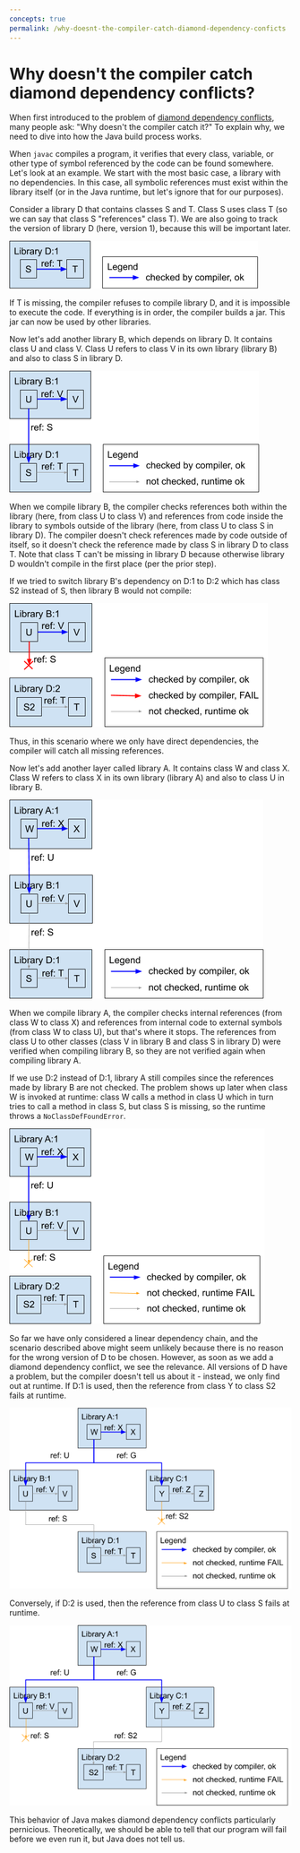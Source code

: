 ```yaml
---
concepts: true
permalink: /why-doesnt-the-compiler-catch-diamond-dependency-conficts
---
```

# Why doesn't the compiler catch diamond dependency conflicts?

When first introduced to the problem of [diamond dependency conflicts](0001-what-is-a-diamond-dependency-conflict.md),
many people ask: "Why doesn't the compiler catch it?" To explain why, we need
to dive into how the Java build process works.

When `javac` compiles a program, it verifies that every class, variable, or
other type of symbol referenced by the code can be found somewhere. Let's look
at an example. We start with the most basic case, a library with no
dependencies. In this case, all symbolic references must exist within the
library itself (or in the Java runtime, but let's ignore that for our purposes).

Consider a library D that contains classes S and T. Class S uses class T (so
we can say that class S "references" class T). We are also going to track the
version of library D (here, version 1), because this will be important later.

<img src="assets/images/ddc-compiler-00.png" alt="">

If T is missing, the compiler refuses to compile library D, and it is impossible
to execute the code. If everything is in order, the compiler builds a jar. This
jar can now be used by other libraries.

Now let's add another library B, which depends on library D. It contains class
U and class V. Class U refers to class V in its own library (library B) and
also to class S in library D.

<img src="assets/images/ddc-compiler-01.png" alt="">

When we compile library B, the compiler checks references both within the
library (here, from class U to class V) and references from code inside the
library to symbols outside of the library (here, from class U to class S in
library D). The compiler doesn't check references made by code outside of
itself, so it doesn't check the reference made by class S in library D to class
T. Note that class T can't be missing in library D because otherwise library D
wouldn't compile in the first place (per the prior step).

If we tried to switch library B's dependency on D:1 to D:2 which has class S2
instead of S, then library B would not compile:

<img src="assets/images/ddc-compiler-02.png" alt="">

Thus, in this scenario where we only have direct dependencies, the compiler will
catch all missing references.

Now let's add another layer called library A. It contains class W and class
X. Class W refers to class X in its own library (library A) and also to class U
in library B.

<img src="assets/images/ddc-compiler-03.png" alt="">

When we compile library A, the compiler checks internal references (from class W
to class X) and references from internal code to external symbols (from
class W to class U), but that's where it stops. The references from class U to
other classes (class V in library B and class S in library D) were verified when
compiling library B, so they are not verified again when compiling library A.

If we use D:2 instead of D:1, library A still compiles since the references made
by library B are not checked. The problem shows up later when class W is invoked
at runtime: class W calls a method in class U which in turn tries to call a
method in class S, but class S is missing, so the runtime throws a
`NoClassDefFoundError`.

<img src="assets/images/ddc-compiler-04.png" alt="">

So far we have only considered a linear dependency chain, and the scenario
described above might seem unlikely because there is no reason for the wrong
version of D to be chosen. However, as soon as we add a diamond dependency
conflict, we see the relevance. All versions of D have a problem, but the
compiler doesn't tell us about it - instead, we only find out at runtime. If D:1
is used, then the reference from class Y to class S2 fails at runtime.

<img src="assets/images/ddc-compiler-05.png" alt="">

Conversely, if D:2 is used, then the reference from class U to class S fails at
runtime.

<img src="assets/images/ddc-compiler-06.png" alt="">

This behavior of Java makes diamond dependency conflicts particularly
pernicious. Theoretically, we should be able to tell that our program will fail
before we even run it, but Java does not tell us.

